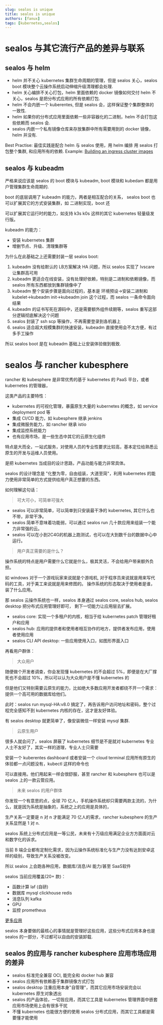 ```yaml
---
slug: sealos is unique
title: sealos is unique
authors: [fanux]
tags: [kubernetes,sealos]
---
```


# sealos 与其它流行产品的差异与联系

## sealos 与 helm

- helm 并不关心 kubernetes 集群生命周期的管理，但是 sealos 关心，sealos boot 模块整个云操作系统启动伸缩升级清理都会处理.
- helm 关心编排不关心打包，helm 里面依赖的 docker 镜像如何交付 helm 不关心，sealos 是把分布式应用的所有依赖打包.
- helm 不会内嵌一个 kuberentes, 但是 sealos 会，这样保证整个集群整体的一致性.
- helm 如果你的分布式应用里面依赖一些非容器化的二进制，helm 不会打包这些依赖而 sealos 会.
- sealos 内嵌一个私有镜像仓库来存放集群中所有需要用到的 docker 镜像，helm 并没有.

Best Practise: 最佳实践是配合 helm 与 sealos 使用，用 helm 编排 用 sealos 打包整个集群, 和应用所有的依赖.
Example: [Building an ingress cluster images](https://github.com/labring/sealos/blob/main/docs/4.0/build-example-ingress-helm.md)

## sealos 与 kubeadm

严格来说应该是 sealos 的 boot 模块与 kubeadm, boot 模块和 kubedam 都是用户管理集群生命周期的.

boot 的底层调用了 kubeadm 的能力，两者是相互配合的关系， sealos boot 也可以扩展其它的方式安装集群，如 二进制实现，boot 还

可以扩展其它运行时的能力，如支持 k3s k0s 这样的其它 kubernetes 轻量级发行版。

kubeadm 的能力：

* 安装 kubernetes 集群
* 增删节点、升级、清理集群等

为什么在此基础之上还需要封装一层 sealos boot:

1. kubeadm 没有给默认的 LB方案解决 HA 问题，所以 sealos 实现了 lvscare 让集群高可用
2. kubeadm 更适合在线安装，没有处理好依赖，特别是二进制和依赖镜像，而 sealos 所有东西都放到集群镜像中了
3. kubeadm 整个安装步骤是面向过程的，基本是 环境预设->安装二进制和kubelet->kubeadm init->kubeadm join 这个过程，而 sealos 一条命令面向结果
4. kubeadm 的证书写死在源码中，还是需要额外组件续期等，sealos 重写这部分逻辑彻底解决这个问题
5. sealos 封装了 ssh scp 等操作，不再需要登录到各机器上
6. sealos 适合超大规模集群的快速安装，kubeadm 直接使用会不太方便，有过多手工操作

所以 sealos boot 是在 kubeadm 基础上让安装体验做到极致.

# sealos 与 rancher kubesphere

rancher 和 kubesphere 是非常优秀的基于 kubernetes 的 PaaS 平台，或者 kubernetes 的管理器，

这类产品的主要特性：

* kubernetes 的可视化管理，暴露原生大量的 kubernetes 的概念，如 service deployment pod 等
* 集成 CI/CD 能力，如 kubesphere 继承 jenkins
* 集成微服务能力，如 rancher 继承 istio
* 集成监控系统能力
* 也有应用市场，是一些生态中其它的云原生化组件

特点是大而全，一站式服务，对使用人员的专业性要求比较高，基本定位给熟悉云原生的开发与运维人员使用。

是把 kubernetes 当成目的设计思路，产品功能与能力非常具体。

sealos 的设计理念是 "化整为零，自由组装，大道至简"，利用 kubernetes 的能力使用非常简单的方式提供给用户真正想要的东西。

如何理解这句话：

> 可大可小，可简单可强大

- sealos 可以非常简单，可以简单到只安装最干净的 kubernetes, 其它什么也不带，非常干净。
- sealos 简单不意味着功能弱，可以通过 sealos run 几十款应用来组装一个能力非常强的云。
- sealos 可以在小到2C4G的机器上跑测试，也可以在大到数千台的数据中心中运行。

> 用户真正需要的是什么？

操作系统的特点是用户需要什么它就是什么，极其灵活，不会给用户带来额外负担。

如 windows 对于一个游戏玩家来说就是个游戏机, 对于程序员来说就是用来写代码的工具，对于美工来说就是用来修图的。
操作系统的形态取决于使用者是谁，装了什么应用。

那 sealos 云操作系统也一样，sealos 本身通过 sealos core, sealos hub, sealos desktop 把分布式应用管理好即可，
剩下一切能力让应用层去扩展。

- sealos core: 实现一个多租户的内核，相当于给 kubernetes patch 管理好租户和应用
- sealos hub: 应用的提供者和使用者相互协作的地方，提供者发布应用，使用者使用应用
- sealos CLI API desktop: 一些应用使用入口，如图形界面入口

再看用户群体：

> 大众用户

随便做个开发者调查，你会发现懂 kubernetes 的不会超过 5%，即便是在大厂撑死也不会超过 10%，所以可以认为大众用户是不懂 kubernetes 的

但是他们又特别需要云原生的能力，比如绝大多数应用开发者都绕不开一个需求：提供一个高可用的数据库给他们。

此时：sealos run mysql-HA:v8.0 搞定了，再告诉用户访问地址和密码，整个过程完全感知不到 kubernetes 内核的存在，这才是友好体验。

有 sealos desktop 就更简单了，像安装微信一样安装 mysql 集群.

> 云原生用户

很多人就会问了，sealos 屏蔽了 kubernetes 细节是不是就对 kubernetes 专业人士不友好了，其实一样的道理，专业人士只需要

安装一个 kuberentes dashboard 或者安装一个 cloud terminal 应用所有原生的体验都一点问题没有，kubectl 这样的命令也

可以直接用。他们用起来一样会很舒服，甚至 rancher 和 kubesphere 也可以是 sealos 上的一款云管应用。

> 未来 sealos 的用户群体

你发现一个有意思的点，全球 70 亿人，手机操作系统却只需要两款主流的，为什么，就是因为系统是抽象的，系统之上的应用是具体的，

生产关系一定要是 n 对 n 才能满足 70 亿人的需求，rancher kubesphere 的生产关系显然是 1 对 n.

sealos 系统上分布式应用是一等公民，未来有十万级应用满足企业方方面面对云和数字化的诉求。

当前 B 端企业都有定制化需求，因为云操作系统标准化与生产力没有达到安卓这样的级别，导致生产关系没被改变。

所以 sealos 上会跑各种应用，数据库/消息/AI 能力/甚至 SaaS软件

sealos 当前应用覆盖(20+ 款)：

- 函数计算 laf (自研)
- 数据库 mysql clickhouse redis
- 消息队列 kafka
- GPU 
- 监控 prometheus

[更多应用](https://hub.docker.com/u/labring)

sealos 本身要做的最核心的事情就是管理好这些应用，这些分布式应用本身也是 sealos 的一部分，不过都可以自由的安装卸载.

## sealos 的应用与 rancher kubesphere 应用市场应用的差异

* sealos 标准完全兼容 OCI, 能完全和 docker hub 兼容
* sealos 应用所有依赖基于集群镜像方式打包
* sealos desktop 注重应用本身"自管理"，而其它应用市场安装完会以 kubernetes 原生对象透出
* sealos 的产品体验，一切皆应用，而其它工具是 kubernetes 管理界面中嵌套应用市场使用上会有很多干扰
* 不懂 kubernetes 也能很方便的使用 sealos 分布式应用，而其它工具都是需要懂才能使用